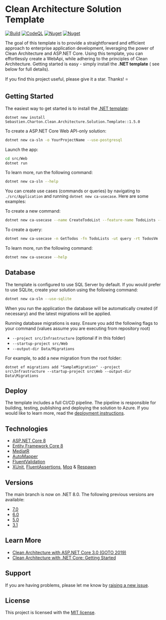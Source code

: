 # Clean Architecture Solution Template

[![Build](https://github.com/jasontaylordev/CleanArchitecture/actions/workflows/build.yml/badge.svg)](https://github.com/jasontaylordev/CleanArchitecture/actions/workflows/build.yml)
[![CodeQL](https://github.com/jasontaylordev/CleanArchitecture/actions/workflows/codeql.yml/badge.svg)](https://github.com/jasontaylordev/CleanArchitecture/actions/workflows/codeql.yml)
[![Nuget](https://img.shields.io/nuget/v/Clean.Architecture.Solution.Template?label=NuGet)](https://www.nuget.org/packages/Clean.Architecture.Solution.Template)
[![Nuget](https://img.shields.io/nuget/dt/Clean.Architecture.Solution.Template?label=Downloads)](https://www.nuget.org/packages/Clean.Architecture.Solution.Template)

The goal of this template is to provide a straightforward and efficient approach to enterprise application development,
leveraging the power of Clean Architecture and ASP.NET Core. Using this template, you can effortlessly create a WebApi,
while adhering to the principles of Clean Architecture. Getting started is easy - simply install the **.NET template** (
see below for full details).

If you find this project useful, please give it a star. Thanks! ⭐

## Getting Started

The easiest way to get started is to install
the [.NET template](https://www.nuget.org/packages/Clean.Architecture.Solution.Template):

```
dotnet new install Sebastien.Charton.Clean.Architecture.Solution.Template::1.5.0
```

To create a ASP.NET Core Web API-only solution:

```bash
dotnet new ca-sln -o YourProjectName --use-postgresql
```

Launch the app:

```bash
cd src/Web
dotnet run
```

To learn more, run the following command:

```bash
dotnet new ca-sln --help
```

You can create use cases (commands or queries) by navigating to `./src/Application` and running `dotnet new ca-usecase`.
Here are some examples:

To create a new command:

```bash
dotnet new ca-usecase --name CreateTodoList --feature-name TodoLists --usecase-type command --return-type int
```

To create a query:

```bash
dotnet new ca-usecase -n GetTodos -fn TodoLists -ut query -rt TodosVm
```

To learn more, run the following command:

```bash
dotnet new ca-usecase --help
```

## Database

The template is configured to use SQL Server by default. If you would prefer to use SQLite, create your solution using
the following command:

```bash
dotnet new ca-sln --use-sqlite
```

When you run the application the database will be automatically created (if necessary) and the latest migrations will be
applied.

Running database migrations is easy. Ensure you add the following flags to your command (values assume you are executing
from repository root)

* `--project src/Infrastructure` (optional if in this folder)
* `--startup-project src/Web`
* `--output-dir Data/Migrations`

For example, to add a new migration from the root folder:

`dotnet ef migrations add "SampleMigration" --project src\Infrastructure --startup-project src\Web --output-dir Data\Migrations`

## Deploy

The template includes a full CI/CD pipeline. The pipeline is responsible for building, testing, publishing and deploying
the solution to Azure. If you would like to learn more, read
the [deployment instructions](https://github.com/jasontaylordev/CleanArchitecture/wiki/Deployment).

## Technologies

* [ASP.NET Core 8](https://docs.microsoft.com/en-us/aspnet/core/introduction-to-aspnet-core)
* [Entity Framework Core 8](https://docs.microsoft.com/en-us/ef/core/)
* [MediatR](https://github.com/jbogard/MediatR)
* [AutoMapper](https://automapper.org/)
* [FluentValidation](https://fluentvalidation.net/)
* [XUnit](https://xunit.net/), [FluentAssertions](https://fluentassertions.com/), [Moq](https://github.com/moq) & [Respawn](https://github.com/jbogard/Respawn)

## Versions

The main branch is now on .NET 8.0. The following previous versions are available:

* [7.0](https://github.com/jasontaylordev/CleanArchitecture/tree/net7.0)
* [6.0](https://github.com/jasontaylordev/CleanArchitecture/tree/net6.0)
* [5.0](https://github.com/jasontaylordev/CleanArchitecture/tree/net5.0)
* [3.1](https://github.com/jasontaylordev/CleanArchitecture/tree/netcore3.1)

## Learn More

* [Clean Architecture with ASP.NET Core 3.0 (GOTO 2019)](https://youtu.be/dK4Yb6-LxAk)
* [Clean Architecture with .NET Core: Getting Started](https://jasontaylor.dev/clean-architecture-getting-started/)

## Support

If you are having problems, please let me know
by [raising a new issue](https://github.com/jasontaylordev/CleanArchitecture/issues/new/choose).

## License

This project is licensed with the [MIT license](LICENSE).
